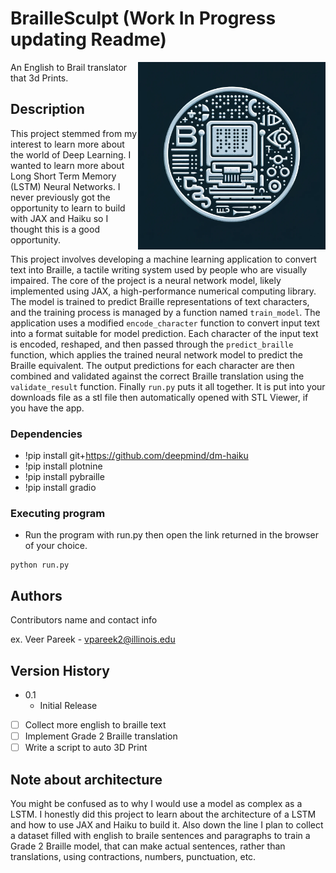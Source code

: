 # BrailleSculpt (Work In Progress updating Readme)                  

<img src="other/BrailleSculptLogo.png" width="300" align="right">



An English to Brail translator that 3d Prints.

## Description

This project stemmed from my interest to learn more about the world of Deep Learning. I wanted to learn more about Long Short Term Memory (LSTM) Neural Networks. I never previously got the opportunity to learn to build with JAX and Haiku so I thought this is a good opportunity.

This project involves developing a machine learning application to convert text into Braille, a tactile writing system used by people who are visually impaired. The core of the project is a neural network model, likely implemented using JAX, a high-performance numerical computing library. The model is trained to predict Braille representations of text characters, and the training process is managed by a function named `train_model`. The application uses a modified `encode_character` function to convert input text into a format suitable for model prediction. Each character of the input text is encoded, reshaped, and then passed through the `predict_braille` function, which applies the trained neural network model to predict the Braille equivalent. The output predictions for each character are then combined and validated against the correct Braille translation using the `validate_result` function. Finally `run.py` puts it all together. It is put into your downloads file as a stl file then automatically opened with STL Viewer, if you have the app. 

### Dependencies

* !pip install git+https://github.com/deepmind/dm-haiku
* !pip install plotnine
* !pip install pybraille
* !pip install gradio


### Executing program

* Run the program with run.py then open the link returned in the browser of your choice.
  
```
python run.py
```


## Authors

Contributors name and contact info

ex. Veer Pareek - vpareek2@illinois.edu

## Version History

* 0.1
    * Initial Release

- [ ] Collect more english to braille text
- [ ] Implement Grade 2 Braille translation
- [ ] Write a script to auto 3D Print

## Note about architecture
You might be confused as to why I would use a model as complex as a LSTM. I honestly did this project to learn about the architecture of a LSTM and how to use JAX and Haiku to build it. Also down the line I plan to collect a dataset filled with english to braile sentences and paragraphs to train a Grade 2 Braille model, that can make actual sentences, rather than translations, using contractions, numbers, punctuation, etc. 


